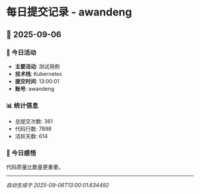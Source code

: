# 每日提交记录 - awandeng

## 📅 2025-09-06

### 🎯 今日活动
- **主要活动**: 测试用例
- **技术栈**: Kubernetes
- **提交时间**: 13:00:01
- **账号**: awandeng

### 📊 统计信息
- 总提交次数: 361
- 代码行数: 7898
- 活跃天数: 614

### 💭 今日感悟
代码质量比数量更重要。

---
*自动生成于 2025-09-06T13:00:01.634492*
